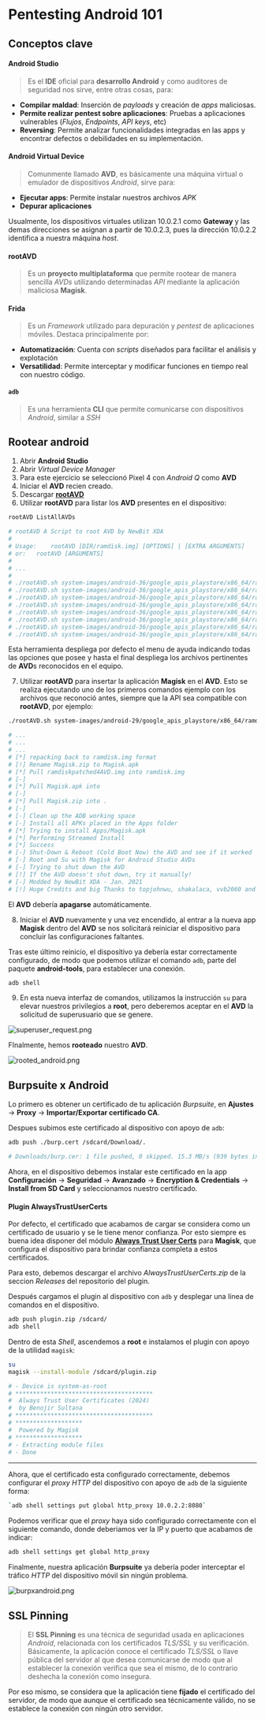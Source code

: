 # Pentesting Android 101

## Conceptos clave

#### Android Studio

> Es el **IDE** oficial para **desarrollo Android** y como auditores de seguridad nos sirve, entre otras cosas, para:

- **Compilar maldad**: Inserción de *payloads* y creación de *apps* maliciosas.
- **Permite realizar pentest sobre aplicaciones**: Pruebas a aplicaciones vulnerables (*Flujos*, *Endpoints*, *API keys*, etc)
- **Reversing**: Permite analizar funcionalidades integradas en las apps y encontrar defectos o debilidades en su implementación.

#### Android Virtual Device

> Comunmente llamado **AVD**, es básicamente una máquina virtual o emulador de dispositivos *Android*, sirve para:

- **Ejecutar apps**: Permite instalar nuestros archivos *APK*
- **Depurar aplicaciones**

Usualmente, los dispositivos virtuales utilizan 10.0.2.1 como **Gateway** y las demas direcciones se asignan a partir de 10.0.2.3, pues la dirección 10.0.2.2 identifica a nuestra máquina *host*.

#### rootAVD

> Es un **proyecto multiplataforma** que permite rootear de manera sencilla *AVDs* utilizando determinadas *API* mediante la aplicación maliciosa **Magisk**.

#### Frida

> Es un *Framework* utilizado para depuración y *pentest* de aplicaciones móviles. Destaca principalmente por:

- **Automatización**: Cuenta con *scripts* diseñados para facilitar el análisis y explotación
- **Versatilidad**: Permite interceptar y modificar funciones en tiempo real con nuestro código.

#### `adb`

> Es una herramienta **CLI** que permite comunicarse con dispositivos *Android*, similar a *SSH*

## Rootear android

1. Abrir **Android Studio**
2. Abrir *Virtual Device Manager*
3. Para este ejercicio se seleccionó Pixel 4 con *Android Q* como **AVD**
4. Iniciar el **AVD** recien creado.
5. Descargar [**rootAVD**](https://gitlab.com/newbit/rootAVD)
6. Utilizar **rootAVD** para listar los **AVD** presentes en el dispositivo:

```bash
rootAVD ListAllAVDs

# rootAVD A Script to root AVD by NewBit XDA
#
# Usage:	rootAVD [DIR/ramdisk.img] [OPTIONS] | [EXTRA ARGUMENTS]
# or:	rootAVD [ARGUMENTS]
#
# ...
#
# ./rootAVD.sh system-images/android-36/google_apis_playstore/x86_64/ramdisk.img
# ./rootAVD.sh system-images/android-36/google_apis_playstore/x86_64/ramdisk.img FAKEBOOTIMG
# ./rootAVD.sh system-images/android-36/google_apis_playstore/x86_64/ramdisk.img DEBUG PATCHFSTAB GetUSBHPmodZ
# ./rootAVD.sh system-images/android-36/google_apis_playstore/x86_64/ramdisk.img restore
# ./rootAVD.sh system-images/android-36/google_apis_playstore/x86_64/ramdisk.img InstallKernelModules
# ./rootAVD.sh system-images/android-36/google_apis_playstore/x86_64/ramdisk.img InstallPrebuiltKernelModules
# ./rootAVD.sh system-images/android-36/google_apis_playstore/x86_64/ramdisk.img InstallPrebuiltKernelModules GetUSBHPmodZ PATCHFSTAB DEBUG
# ./rootAVD.sh system-images/android-36/google_apis_playstore/x86_64/ramdisk.img AddRCscripts
```

Esta herramienta despliega por defecto el menu de ayuda indicando todas las opciones que posee y hasta el final despliega los archivos pertinentes de **AVD**s reconocidos en el equipo.

7. Utilizar **rootAVD** para insertar la aplicación **Magisk** en el **AVD**. Esto se realiza ejecutando uno de los primeros comandos ejemplo con los archivos que reconoció antes, siempre que la API sea compatible con **rootAVD**, por ejemplo:

```bash
./rootAVD.sh system-images/android-29/google_apis_playstore/x86_64/ramdisk.img

# ...
# ...
# ...
# [*] repacking back to ramdisk.img format
# [!] Rename Magisk.zip to Magisk.apk
# [*] Pull ramdiskpatched4AVD.img into ramdisk.img
# [-] 
# [*] Pull Magisk.apk into 
# [-] 
# [*] Pull Magisk.zip into .
# [-] 
# [-] Clean up the ADB working space
# [-] Install all APKs placed in the Apps folder
# [*] Trying to install Apps/Magisk.apk
# [*] Performing Streamed Install
# [*] Success
# [-] Shut-Down & Reboot (Cold Boot Now) the AVD and see if it worked
# [-] Root and Su with Magisk for Android Studio AVDs
# [-] Trying to shut down the AVD
# [!] If the AVD doesn't shut down, try it manually!
# [-] Modded by NewBit XDA - Jan. 2021
# [!] Huge Credits and big Thanks to topjohnwu, shakalaca, vvb2060 and HuskyDG
```

El **AVD** debería **apagarse** automáticamente.

8. Iniciar el **AVD** nuevamente y una vez encendido, al entrar a la nueva app **Magisk** dentro del **AVD** se nos solicitará reiniciar el dispositivo para concluir las configuraciones faltantes.

Tras este último reinicio, el dispositivo ya debería estar correctamente configurado, de modo que podemos utilizar el comando `adb`, parte del paquete **android-tools**, para establecer una conexión.

```bash
adb shell
```

9. En esta nueva interfaz de comandos, utilizamos la instrucción `su` para elevar nuestros privilegios a **root**, pero deberemos aceptar en el **AVD** la solicitud de superusuario que se genere.

![superuser_request.png](imagenes/superuser_request.png)

FInalmente, hemos **rooteado** nuestro **AVD**.

![rooted_android.png](imagenes/rooted_android.png)

## Burpsuite x Android

Lo primero es obtener un certificado de tu aplicación *Burpsuite*, en **Ajustes** -> **Proxy** -> **Importar/Exportar certificado CA**.

Despues subimos este certificado al dispositivo con apoyo de `adb`:

```bash
adb push ./burp.cert /sdcard/Download/.

# Downloads/burp.cer: 1 file pushed, 0 skipped. 15.3 MB/s (939 bytes in 0.000s)
```

Ahora, en el dispositivo debemos instalar este certificado en la app **Configuración** -> **Seguridad** -> **Avanzado** -> **Encryption & Credentials** -> **Install from SD Card** y seleccionamos nuestro certificado.

#### Plugin AlwaysTrustUserCerts

Por defecto, el certificado que acabamos de cargar se considera como un certificado de usuario y se le tiene menor confianza.
Por esto siempre es buena idea disponer del módulo [**Always Trust User Certs**](https://github.com/Benojir/Always-Trust-User-Certs-Magisk) para **Magisk**, que configura el dispositivo para brindar confianza completa a estos certificados.

Para esto, debemos descargar el archivo *AlwaysTrustUserCerts.zip* de la seccion *Releases* del repositorio del plugin.

Después cargamos el plugin al dispositivo con `adb` y desplegar una línea de comandos en el dispositivo.

```bash
adb push plugin.zip /sdcard/
adb shell
```

Dentro de esta *Shell*, ascendemos a **root** e instalamos el plugin con apoyo de la utilidad `magisk`:

```sh
su
magisk --install-module /sdcard/plugin.zip

# - Device is system-as-root
# ***************************************
#  Always Trust User Certificates (2024) 
#  by Benojir Sultana 
# ***************************************
# *******************
#  Powered by Magisk 
# *******************
# - Extracting module files
# - Done
```

---

Ahora, que el certificado esta configurado correctamente, debemos configurar el *proxy HTTP* del dispositivo con apoyo de `adb` de la siguiente forma:

```bash
`adb shell settings put global http_proxy 10.0.2.2:8080`
```

Podemos verificar que el *proxy* haya sido configurado correctamente con el siguiente comando, donde deberiamos ver la IP y puerto que acabamos de indicar:

```bash
adb shell settings get global http_proxy
```

Finalmente, nuestra aplicación **Burpsuite** ya debería poder interceptar el tráfico *HTTP* del dispositivo móvil sin ningún problema.

![burpxandroid.png](imagenes/burpxandroid.png)

## SSL Pinning

> El **SSL Pinning** es una técnica de seguridad usada en aplicaciones *Android*, relacionada con los certificados *TLS/SSL* y su verificación. Básicamente, la aplicación conoce el certificado *TLS/SSL* o llave pública del servidor al que desea comunicarse de modo que al establecer la conexión verifica que sea el mismo, de lo contrario deshecha la conexión como insegura.

Por eso mismo, se considera que la aplicación tiene **fijado** el certificado del servidor, de modo que aunque el certificado sea técnicamente válido, no se establece la conexión con ningún otro servidor.